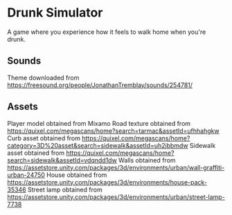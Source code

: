 # Drunk Simulator

A game where you experience how it feels to walk home when you're drunk.

## Sounds
Theme downloaded from https://freesound.org/people/JonathanTremblay/sounds/254781/

## Assets
Player model obtained from Mixamo
Road texture obtained from https://quixel.com/megascans/home?search=tarmac&assetId=ufhhahgkw
Curb asset obtained from https://quixel.com/megascans/home?category=3D%20asset&search=sidewalk&assetId=uh2jbbmdw
Sidewalk asset obtained from https://quixel.com/megascans/home?search=sidewalk&assetId=vdqndd1dw
Walls obtained from https://assetstore.unity.com/packages/3d/environments/urban/wall-graffiti-urban-24750
House obtained from https://assetstore.unity.com/packages/3d/environments/house-pack-35346
Street lamp obtained from https://assetstore.unity.com/packages/3d/environments/urban/street-lamp-7738
